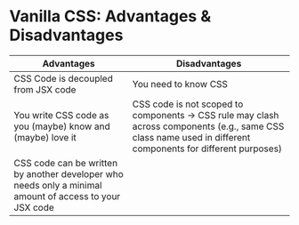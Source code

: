 # Vanilla CSS: Advantages & Disadvantages

| Advantages                                                                                              | Disadvantages                                                                                                                                                |
| ------------------------------------------------------------------------------------------------------- | ------------------------------------------------------------------------------------------------------------------------------------------------------------ |
| CSS Code is decoupled from JSX code                                                                     | You need to know CSS                                                                                                                                         |
| You write CSS code as you (maybe) know and (maybe) love it                                              | CSS code is not scoped to components -> CSS rule may clash across components (e.g., same CSS class name used in different components for different purposes) |
| CSS code can be written by another developer who needs only a minimal amount of access to your JSX code |
